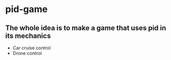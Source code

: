 # pid-game

## The whole idea is to make a game that uses pid in its mechanics

- Car cruise control
- Drone control